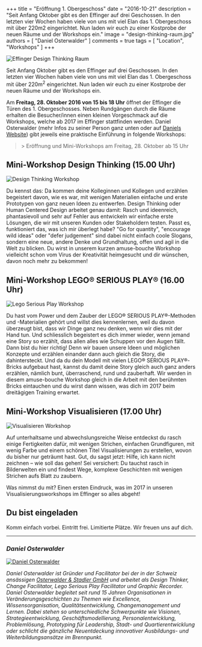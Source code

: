 +++
title = "Eröffnung 1. Obergeschoss"
date = "2016-10-21"
description = "Seit Anfang Oktober gibt es den Effinger auf drei Geschossen. In den letzten vier Wochen haben viele von uns mit viel Elan das 1. Obergeschoss mit über 220m2 eingerichtet. Nun laden wir euch zu einer Kostprobe der neuen Räume und der Workshops ein."
image = "design-thinking-raum.jpg"
authors = [ "Daniel Osterwalder" ]
comments = true
tags = [ "Location", "Workshops" ]
+++

![Effinger Design Thinking Raum](design-thinking-raum.jpg)

<div class="lead">
  Seit Anfang Oktober gibt es den Effinger auf drei Geschossen. In den letzten vier Wochen haben viele von uns mit viel Elan das 1. Obergeschoss mit über 220m<sup>2</sup> eingerichtet. Nun laden wir euch zu einer Kostprobe der neuen Räume und der Workshops ein.
</div>

Am **Freitag, 28. Oktober 2016 von 15 bis 18 Uhr** öffnet der Effinger die Türen des 1. Obergeschosses. Neben Rundgängen durch die Räume erhalten die Besucher/innen einen kleinen Vorgeschmack auf die Workshops, welche ab 2017 im Effinger stattfinden werden. Daniel Osterwalder (mehr Infos zu seiner Person ganz unten oder auf [Daniels Website](http://www.visualdynamics.ch/design-thinking-innovation-und-changemanagement/facilitation/)) gibt jeweils eine praktische Einführung in folgende Workshops:

> &gt; Eröffnung und Mini-Workshops am Freitag, 28. Oktober ab 15 Uhr

## Mini-Workshop Design Thinking (15.00 Uhr)

![Design Thinking Workshop](design-thinking-workshop.jpg)

Du kennst das: Da kommen deine Kolleginnen und Kollegen und erzählen begeistert davon, wie es war, mit wenigen Materialien einfache und erste Prototypen von ganz neuen Ideen zu entwerfen. Design Thinking oder Human Centered Design arbeitet genau damit: Rasch und ideenreich, phantasievoll und sehr auf Fehler aus entwickeln wir einfache erste Lösungen, die wir mit unseren Kunden oder Stakeholdern testen. Passt es, funktioniert das, was ich mir überlegt habe? "Go for quantity", "encourage wild ideas" oder "defer judgement" sind dabei nicht einfach coole Slogans, sondern eine neue, andere Denke und Grundhaltung, offen und agil in die Welt zu blicken. Du wirst in unserem kurzen amuse-bouche Workshop vielleicht schon vom Virus der Kreativität heimgesucht und dir wünschen, davon noch mehr zu bekommen!


## Mini-Workshop LEGO® SERIOUS PLAY® (16.00 Uhr)

![Lego Serious Play Workshop](lego-serious-play-workshop.jpg)

Du hast vom Power und dem Zauber der LEGO® SERIOUS PLAY®-Methoden und -Materialien gehört und willst dies kennenlernen, weil du davon überzeugt bist, dass wir Dinge ganz neu denken, wenn wir dies mit der Hand tun. Und schliesslich begeistert es dich immer wieder, wenn jemand eine Story so erzählt, dass allen alles wie Schuppen vor den Augen fällt.
Dann bist du hier richtig! Denn wir bauen unsere Ideen und möglichen Konzepte und erzählen einander dann auch gleich die Story, die dahintersteckt. Und da du dein Modell mit vielen LEGO® SERIOUS PLAY®-Bricks aufgebaut hast, kannst du damit deine Story gleich auch ganz anders erzählen, nämlich bunt, überraschend, rund und zauberhaft. Wir werden in diesem amuse-bouche Workshop gleich in die Arbeit mit den berühmten Bricks eintauchen und du wirst dann wissen, was dich im 2017 beim dreitägigen Training erwartet.


## Mini-Workshop Visualisieren (17.00 Uhr)

![Visualisieren Workshop](visualisieren-workshop.jpg)

Auf unterhaltsame und abwechslungsreiche Weise entdeckst du rasch einige Fertigkeiten dafür, mit wenigen Strichen, einfachen Grundfiguren, mit wenig Farbe und einem schönen Titel Visualisierungen zu erstellen, wovon du bisher nur geträumt hast.
Gut, du sagst jetzt: Hilfe, ich kann nicht zeichnen – wie soll das gehen! Sei versichert: Du tauchst rasch in Bilderwelten ein und findest Wege, komplexe Geschichten mit wenigen Strichen aufs Blatt zu zaubern.

Was nimmst du mit? Einen ersten Eindruck, was im 2017 in unseren Visualisierungsworkshops im Effinger so alles abgeht!


## Du bist eingeladen

Komm einfach vorbei. Eintritt frei. Limitierte Plätze. Wir freuen uns auf dich.

---

### *Daniel Osterwalder*

<div class="row">
  <div class="col-sm-4 col-md-3">
    <p>
    <a href="http://www.visualdynamics.ch/">
    <img src="daniel-osterwalder.jpg" alt="Daniel Osterwalder"></a>
    </p>
  </div>
  <div class="col-sm-8 col-md-9">
    <p>
     <em>Daniel Osterwalder ist Gründer und Facilitator bei der in der Schweiz ansässigen <a href="http://www.visualdynamics.ch/">Osterwalder & Stadler GmbH</a> und arbeitet als Design Thinker, Change Facilitator, Lego Serious Play Facilitator und Graphic Recorder. Daniel Osterwalder begleitet seit rund 15 Jahren Organisationen in Veränderungsgeschichten zu Themen wie Excellence, Wissensorganisation, Qualitätsentwicklung, Changemanagement und Lernen. Dabei stehen so unterschiedliche Schwerpunkte wie Visionen, Strategieentwicklung, Geschäftsmodellierung, Personalentwicklung, Problemlösung, Prototyping für Leadership, Stadt- und Quartierentwicklung oder schlicht die gänzliche Neuentdeckung innovativer Ausbildungs- und Weiterbildungsansätze im Brennpunkt.</em>
     </p>
   </div>
 </div>
